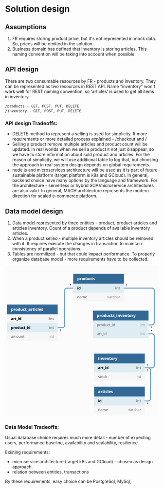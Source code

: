 # Solution design

## Assumptions

1. FR requires storing product price, but it's not represented in mock data. So, prices will be omitted in the solution.
2. Business domain has defined that inventory is storing articles. This naming convention will be taking into account when possible. 

## API design

There are two consumable resources by FR - products and inventory. They can be represented as two resources in REST API. Name "inventory" won't work well for REST naming convention, so 'articles' is used to get all items in inventory. 

```
/products - GET, POST, PUT, DELETE
/inventory - GET, POST, PUT, DELETE
```

### API design Tradeoffs:
- DELETE method to represent a selling is used for simplicity. If more requirements or more detailed process explained - /checkout and /
- Selling a product remove multiple articles and product count will be updated. In real worlds when we sell a product it not just disappear, so we have to store information about sold product and articles. For the reason of simplicity, we will use additional table to log that, but choosing the approach in real system design depends on global requirements.
- node.js and microservices architecture will be used as it is part of future sustainable platform (target platform is k8s and GCloud). In general, backend choice have many options by the language and framework. For the architecture - serverless or hybrid SOA/microservice architectures are also valid. In general, MACH architecture represents the modern direction for scaled e-commerce platform.

## Data model design

1. Data model represented by three entities - product, product articles and articles inventory. Count of a product depends of available inventory articles.
2. When a product selled - multiple inventory articles should be removed with it. It requires execute the changes in transaction to maintain consistency of parallel operations.
3. Tables are normilized - but that could impact performance. To properly organize database model - more requirements have to be collected.

![Data model diagram](https://github.com/spzm/warehouse/raw/main/docs/resources/db-schema.png)

### Data Model Tradeoffs:

Usual database choice requires much more detail - number of expecting users, performance baseline, availability and scalability, resilience. 

Existing requirements: 

- microservice architecture (target k8s and GCloud) - chosen as design approach.
- relation between entities, transactions

By these requirements, easy choice can be PostgreSql, MySql, 